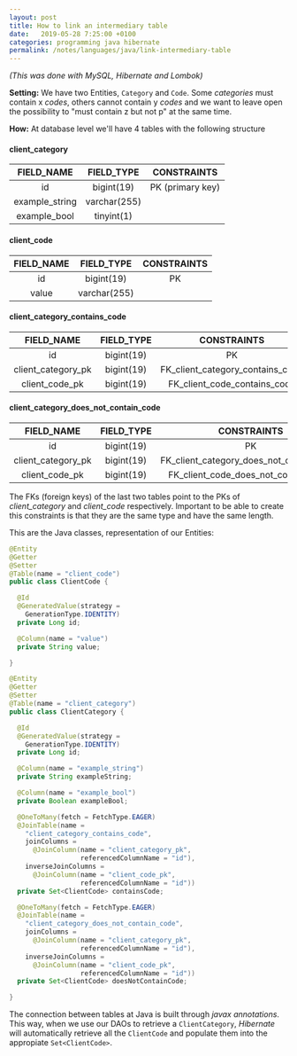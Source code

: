 ```yaml
---
layout: post
title: How to link an intermediary table
date:   2019-05-28 7:25:00 +0100
categories: programming java hibernate
permalink: /notes/languages/java/link-intermediary-table
---  
```

_(This was done with MySQL, Hibernate and Lombok)_  

**Setting:** We have two Entities, `Category` and `Code`. Some _categories_ must contain x _codes_, others cannot contain y _codes_ and we want to leave open the possibility to "must contain z but not p" at the same time.

**How:** At database level we'll have 4 tables with the following structure

#### client_category  

|   FIELD_NAME   	|  FIELD_TYPE  	|    CONSTRAINTS   	|
|:--------------:	|:------------:	|:----------------:	|
| id             	| bigint(19)   	| PK (primary key) 	|
| example_string 	| varchar(255) 	|                  	|
| example_bool   	| tinyint(1)   	|                  	|  

<!--more-->  

#### client_code  

| FIELD_NAME 	|  FIELD_TYPE  	|    CONSTRAINTS   	|
|:----------:	|:------------:	|:----------------:	|
| id         	| bigint(19)   	| PK              	|
| value      	| varchar(255) 	|                  	|

#### client_category_contains_code

|     FIELD_NAME     	| FIELD_TYPE 	|            CONSTRAINTS           	|
|:------------------:	|:----------:	|:--------------------------------:	|
| id                 	| bigint(19) 	| PK                              	|
| client_category_pk 	| bigint(19) 	| FK_client_category_contains_code 	|
| client_code_pk     	| bigint(19) 	| FK_client_code_contains_code     	|

#### client_category_does_not_contain_code

|     FIELD_NAME     	| FIELD_TYPE 	|                CONSTRAINTS               	|
|:------------------:	|:----------:	|:----------------------------------------:	|
| id                 	| bigint(19) 	| PK                                      	|
| client_category_pk 	| bigint(19) 	| FK_client_category_does_not_contain_code 	|
| client_code_pk     	| bigint(19) 	| FK_client_code_does_not_contain_code     	|  

The FKs (foreign keys) of the last two tables point to the PKs of *client_category* and *client_code* respectively. Important to be able to create this constraints is that they are the same type and have the same length.  

This are the Java classes, representation of our Entities:  

~~~ java
@Entity
@Getter
@Setter
@Table(name = "client_code")
public class ClientCode {

  @Id
  @GeneratedValue(strategy =
    GenerationType.IDENTITY)
  private Long id;

  @Column(name = "value")
  private String value;

}
~~~

~~~ java
@Entity
@Getter
@Setter
@Table(name = "client_category")
public class ClientCategory {

  @Id
  @GeneratedValue(strategy =
    GenerationType.IDENTITY)
  private Long id;

  @Column(name = "example_string")
  private String exampleString;

  @Column(name = "example_bool")
  private Boolean exampleBool;

  @OneToMany(fetch = FetchType.EAGER)
  @JoinTable(name =
    "client_category_contains_code",
    joinColumns =
      @JoinColumn(name = "client_category_pk",
                  referencedColumnName = "id"),
    inverseJoinColumns =
      @JoinColumn(name = "client_code_pk",
                  referencedColumnName = "id"))
  private Set<ClientCode> containsCode;

  @OneToMany(fetch = FetchType.EAGER)
  @JoinTable(name =
    "client_category_does_not_contain_code",
    joinColumns =
      @JoinColumn(name = "client_category_pk",
                  referencedColumnName = "id"),
    inverseJoinColumns =
      @JoinColumn(name = "client_code_pk",
                  referencedColumnName = "id"))  
  private Set<ClientCode> doesNotContainCode;

}
~~~  

The connection between tables at Java is built through _javax annotations_. This way, when we use our DAOs to retrieve a `ClientCategory`, _Hibernate_ will automatically retrieve all the `ClientCode` and populate them into the appropiate `Set<ClientCode>`.
